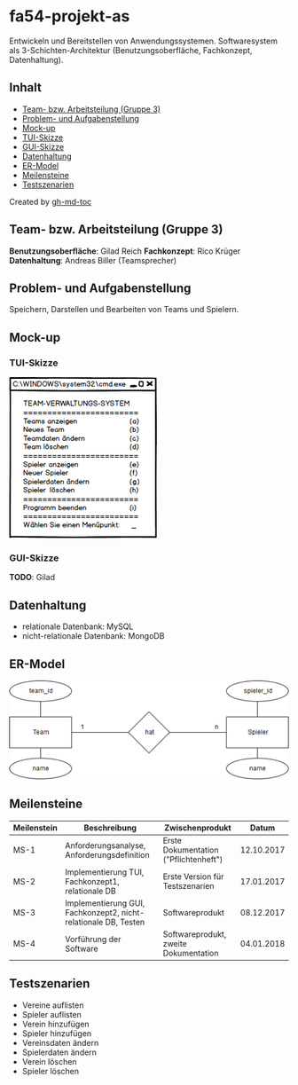 # fa54-projekt-as

Entwickeln und Bereitstellen von Anwendungssystemen. Softwaresystem als 3-Schichten-Architektur (Benutzungsoberfläche, Fachkonzept, Datenhaltung).

## Inhalt

* [Team\- bzw\. Arbeitsteilung (Gruppe 3)](#team--bzw-arbeitsteilung-gruppe-3)
* [Problem\- und Aufgabenstellung](#problem--und-aufgabenstellung)
* [Mock\-up](#mock-up)
* [TUI\-Skizze](#tui-skizze)
* [GUI\-Skizze](#gui-skizze)
* [Datenhaltung](#datenhaltung)
* [ER\-Model](#er-model)
* [Meilensteine](#meilensteine)
* [Testszenarien](#testszenarien)

Created by [gh-md-toc](https://github.com/ekalinin/github-markdown-toc.go)

## Team- bzw. Arbeitsteilung (Gruppe 3)

**Benutzungsoberfläche**: Gilad Reich
**Fachkonzept**: Rico Krüger
**Datenhaltung**: Andreas Biller (Teamsprecher)

## Problem- und Aufgabenstellung

Speichern, Darstellen und Bearbeiten von Teams und Spielern.

## Mock-up

### TUI-Skizze

![Text User Interface](/pictures/TUI_Mockup.png)

### GUI-Skizze

**TODO**: Gilad

## Datenhaltung

- relationale Datenbank: MySQL
- nicht-relationale Datenbank: MongoDB

## ER-Model

![Entity Relationship Model](/pictures/ER_Model.png)

## Meilensteine

**Meilenstein** | **Beschreibung** | **Zwischenprodukt** | **Datum**
--- | --- | --- | --- 
MS-1 | Anforderungsanalyse, Anforderungsdefinition | Erste Dokumentation ("Pflichtenheft") | 12.10.2017
MS-2 | Implementierung TUI, Fachkonzept1, relationale DB | Erste Version für Testszenarien | 17.01.2017
MS-3 | Implementierung GUI, Fachkonzept2, nicht-relationale DB, Testen | Softwareprodukt | 08.12.2017
MS-4 | Vorführung der Software | Softwareprodukt, zweite Dokumentation | 04.01.2018

## Testszenarien

- Vereine auflisten
- Spieler auflisten
- Verein hinzufügen
- Spieler hinzufügen
- Vereinsdaten ändern
- Spielerdaten ändern
- Verein löschen
- Spieler löschen
